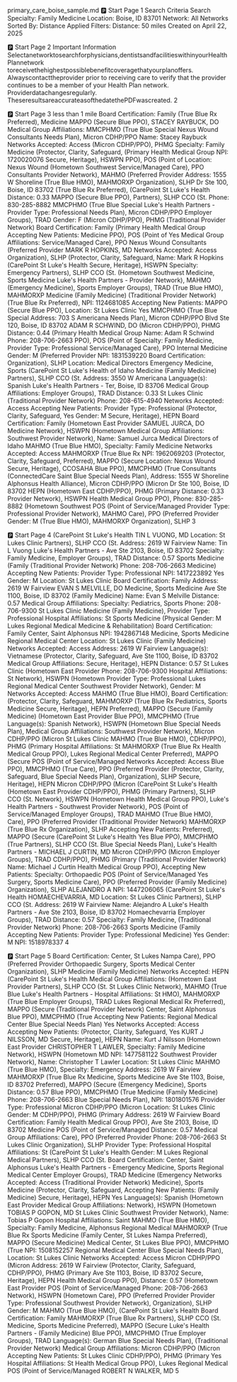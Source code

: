 primary_care_boise_sample.md 🅿️ Start Page 1 Search Criteria Search Specialty: Family Medicine Location: Boise, ID 83701 Network: All Networks Sorted By: Distance Applied Filters: Distance: 50 miles Created on April 22, 2025

🅿️ Start Page 2 Important Information Selectanetworktosearchforphysicians,dentistsandfacilitieswithinyourHealthPlannetwork toreceivethehighestpossiblebenefitcoveragethatyourplanoffers. Alwayscontacttheprovider prior to receiving care to verify that the provider continues to be a member of your Health Plan network. Providerdatachangesregularly. TheseresultsareaccurateasofthedatethePDFwascreated. 2

🅿️ Start Page 3 less than 1 mile Board Certification: Family (True Blue Rx Preferred), Medicine MAPPO (Secure Blue PPO), STACEY RAYBUCK, DO Medical Group Affiliations: MMCPHMO (True Blue Special Nexus Wound Consultants Needs Plan), Micron CDHP/PPO Name: Stacey Raybuck Networks Accepted: Access (Micron CDHP/PPO), PHMG Specialty: Family Medicine (Protector, Clarity, Safeguard, (Primary Health Medical Group NPI: 1720020076 Secure, Heritage), HSWPN PPO), POS (Point of Location: Nexus Wound (Hometown Southwest Service/Managed Care), PPO Consultants Provider Network), MAHMO (Preferred Provider Address: 1555 W Shoreline (True Blue HMO), MAHMORXP Organization), SLHP Dr Ste 100, Boise, ID 83702 (True Blue Rx Preferred), (CarePoint St Luke's Health Distance: 0.33 MAPPO (Secure Blue PPO), Partners), SLHP CCO (St. Phone: 830-285-8882 MMCPHMO (True Blue Special Luke's Health Partners - Provider Type: Professional Needs Plan), Micron CDHP/PPO Employer Groups), TRAD Gender: F (Micron CDHP/PPO), PHMG (Traditional Provider Network) Board Certification: Family (Primary Health Medical Group Accepting New Patients: Medicine PPO), POS (Point of Yes Medical Group Affiliations: Service/Managed Care), PPO Nexus Wound Consultants (Preferred Provider MARK R HOPKINS, MD Networks Accepted: Access Organization), SLHP (Protector, Clarity, Safeguard, Name: Mark R Hopkins (CarePoint St Luke's Health Secure, Heritage), HSWPN Specialty: Emergency Partners), SLHP CCO (St. (Hometown Southwest Medicine, Sports Medicine Luke's Health Partners - Provider Network), MAHMO (Emergency Medicine), Sports Employer Groups), TRAD (True Blue HMO), MAHMORXP Medicine (Family Medicine) (Traditional Provider Network) (True Blue Rx Preferred), NPI: 1124681085 Accepting New Patients: MAPPO (Secure Blue PPO), Location: St Lukes Clinic Yes MMCPHMO (True Blue Special Address: 703 S Americana Needs Plan), Micron CDHP/PPO Blvd Ste 120, Boise, ID 83702 ADAM R SCHWIND, DO (Micron CDHP/PPO), PHMG Distance: 0.44 (Primary Health Medical Group Name: Adam R Schwind Phone: 208-706-2663 PPO), POS (Point of Specialty: Family Medicine, Provider Type: Professional Service/Managed Care), PPO Internal Medicine Gender: M (Preferred Provider NPI: 1831539220 Board Certification: Organization), SLHP Location: Medical Directors Emergency Medicine, Sports (CarePoint St Luke's Health of Idaho Medicine (Family Medicine) Partners), SLHP CCO (St. Address: 3550 W Americana Language(s): Spanish Luke's Health Partners - Ter, Boise, ID 83706 Medical Group Affiliations: Employer Groups), TRAD Distance: 0.33 St Lukes Clinic (Traditional Provider Network) Phone: 208-615-4940 Networks Accepted: Access Accepting New Patients: Provider Type: Professional (Protector, Clarity, Safeguard, Yes Gender: M Secure, Heritage), HEPN Board Certification: Family (Hometown East Provider SAMUEL JURCA, DO Medicine Network), HSWPN (Hometown Medical Group Affiliations: Southwest Provider Network), Name: Samuel Jurca Medical Directors of Idaho MAHMO (True Blue HMO), Specialty: Family Medicine Networks Accepted: Access MAHMORXP (True Blue Rx NPI: 1962069203 (Protector, Clarity, Safeguard, Preferred), MAPPO (Secure Location: Nexus Wound Secure, Heritage), CCOSAHA Blue PPO), MMCPHMO (True Consultants (ConnectedCare Saint Blue Special Needs Plan), Address: 1555 W Shoreline Alphonsus Health Alliance), Micron CDHP/PPO (Micron Dr Ste 100, Boise, ID 83702 HEPN (Hometown East CDHP/PPO), PHMG (Primary Distance: 0.33 Provider Network), HSWPN Health Medical Group PPO), Phone: 830-285-8882 (Hometown Southwest POS (Point of Service/Managed Provider Type: Professional Provider Network), MAHMO Care), PPO (Preferred Provider Gender: M (True Blue HMO), MAHMORXP Organization), SLHP 3

🅿️ Start Page 4 (CarePoint St Luke's Health TIN L VUONG, MD Location: St Lukes Clinic Partners), SLHP CCO (St. Address: 2619 W Fairview Name: Tin L Vuong Luke's Health Partners - Ave Ste 2103, Boise, ID 83702 Specialty: Family Medicine, Employer Groups), TRAD Distance: 0.57 Sports Medicine (Family (Traditional Provider Network) Phone: 208-706-2663 Medicine) Accepting New Patients: Provider Type: Professional NPI: 1417223892 Yes Gender: M Location: St Lukes Clinic Board Certification: Family Address: 2619 W Fairview EVAN S MELVILLE, DO Medicine, Sports Medicine Ave Ste 1100, Boise, ID 83702 (Family Medicine) Name: Evan S Melville Distance: 0.57 Medical Group Affiliations: Specialty: Pediatrics, Sports Phone: 208-706-9300 St Lukes Clinic Medicine (Family Medicine), Provider Type: Professional Hospital Affiliations: St Sports Medicine (Physical Gender: M Lukes Regional Medical Medicine & Rehabilitation) Board Certification: Family Center, Saint Alphonsus NPI: 1942867148 Medicine, Sports Medicine Regional Medical Center Location: St Lukes Clinic (Family Medicine) Networks Accepted: Access Address: 2619 W Fairview Language(s): Vietnamese (Protector, Clarity, Safeguard, Ave Ste 1100, Boise, ID 83702 Medical Group Affiliations: Secure, Heritage), HEPN Distance: 0.57 St Lukes Clinic (Hometown East Provider Phone: 208-706-9300 Hospital Affiliations: St Network), HSWPN (Hometown Provider Type: Professional Lukes Regional Medical Center Southwest Provider Network), Gender: M Networks Accepted: Access MAHMO (True Blue HMO), Board Certification: (Protector, Clarity, Safeguard, MAHMORXP (True Blue Rx Pediatrics, Sports Medicine Secure, Heritage), HEPN Preferred), MAPPO (Secure (Family Medicine) (Hometown East Provider Blue PPO), MMCPHMO (True Language(s): Spanish Network), HSWPN (Hometown Blue Special Needs Plan), Medical Group Affiliations: Southwest Provider Network), Micron CDHP/PPO (Micron St Lukes Clinic MAHMO (True Blue HMO), CDHP/PPO), PHMG (Primary Hospital Affiliations: St MAHMORXP (True Blue Rx Health Medical Group PPO), Lukes Regional Medical Center Preferred), MAPPO (Secure POS (Point of Service/Managed Networks Accepted: Access Blue PPO), MMCPHMO (True Care), PPO (Preferred Provider (Protector, Clarity, Safeguard, Blue Special Needs Plan), Organization), SLHP Secure, Heritage), HEPN Micron CDHP/PPO (Micron (CarePoint St Luke's Health (Hometown East Provider CDHP/PPO), PHMG (Primary Partners), SLHP CCO (St. Network), HSWPN (Hometown Health Medical Group PPO), Luke's Health Partners - Southwest Provider Network), POS (Point of Service/Managed Employer Groups), TRAD MAHMO (True Blue HMO), Care), PPO (Preferred Provider (Traditional Provider Network) MAHMORXP (True Blue Rx Organization), SLHP Accepting New Patients: Preferred), MAPPO (Secure (CarePoint St Luke's Health Yes Blue PPO), MMCPHMO (True Partners), SLHP CCO (St. Blue Special Needs Plan), Luke's Health Partners - MICHAEL J CURTIN, MD Micron CDHP/PPO (Micron Employer Groups), TRAD CDHP/PPO), PHMG (Primary (Traditional Provider Network) Name: Michael J Curtin Health Medical Group PPO), Accepting New Patients: Specialty: Orthopaedic POS (Point of Service/Managed Yes Surgery, Sports Medicine Care), PPO (Preferred Provider (Family Medicine) Organization), SLHP ALEJANDRO A NPI: 1447206065 (CarePoint St Luke's Health HOMAECHEVARRIA, MD Location: St Lukes Clinic Partners), SLHP CCO (St. Address: 2619 W Fairview Name: Alejandro A Luke's Health Partners - Ave Ste 2103, Boise, ID 83702 Homaechevarria Employer Groups), TRAD Distance: 0.57 Specialty: Family Medicine, (Traditional Provider Network) Phone: 208-706-2663 Sports Medicine (Family Accepting New Patients: Provider Type: Professional Medicine) Yes Gender: M NPI: 1518978337 4

🅿️ Start Page 5 Board Certification: Center, St Lukes Nampa Care), PPO (Preferred Provider Orthopaedic Surgery, Sports Medical Center Organization), SLHP Medicine (Family Medicine) Networks Accepted: HEPN (CarePoint St Luke's Health Medical Group Affiliations: (Hometown East Provider Partners), SLHP CCO (St. St Lukes Clinic Network), MAHMO (True Blue Luke's Health Partners - Hospital Affiliations: St HMO), MAHMORXP (True Blue Employer Groups), TRAD Lukes Regional Medical Rx Preferred), MAPPO (Secure (Traditional Provider Network) Center, Saint Alphonsus Blue PPO), MMCPHMO (True Accepting New Patients: Regional Medical Center Blue Special Needs Plan) Yes Networks Accepted: Access Accepting New Patients: (Protector, Clarity, Safeguard, Yes KURT J NILSSON, MD Secure, Heritage), HEPN Name: Kurt J Nilsson (Hometown East Provider CHRISTOPHER T LAWLER, Specialty: Family Medicine Network), HSWPN (Hometown MD NPI: 1477581122 Southwest Provider Network), Name: Christopher T Lawler Location: St Lukes Clinic MAHMO (True Blue HMO), Specialty: Emergency Address: 2619 W Fairview MAHMORXP (True Blue Rx Medicine, Sports Medicine Ave Ste 1103, Boise, ID 83702 Preferred), MAPPO (Secure (Emergency Medicine), Sports Distance: 0.57 Blue PPO), MMCPHMO (True Medicine (Family Medicine) Phone: 208-706-2663 Blue Special Needs Plan), NPI: 1801801576 Provider Type: Professional Micron CDHP/PPO (Micron Location: St Lukes Clinic Gender: M CDHP/PPO), PHMG (Primary Address: 2619 W Fairview Board Certification: Family Health Medical Group PPO), Ave Ste 2103, Boise, ID 83702 Medicine POS (Point of Service/Managed Distance: 0.57 Medical Group Affiliations: Care), PPO (Preferred Provider Phone: 208-706-2663 St Lukes Clinic Organization), SLHP Provider Type: Professional Hospital Affiliations: St (CarePoint St Luke's Health Gender: M Lukes Regional Medical Partners), SLHP CCO (St. Board Certification: Center, Saint Alphonsus Luke's Health Partners - Emergency Medicine, Sports Regional Medical Center Employer Groups), TRAD Medicine (Emergency Networks Accepted: Access (Traditional Provider Network) Medicine), Sports Medicine (Protector, Clarity, Safeguard, Accepting New Patients: (Family Medicine) Secure, Heritage), HEPN Yes Language(s): Spanish (Hometown East Provider Medical Group Affiliations: Network), HSWPN (Hometown TOBIAS P GOPON, MD St Lukes Clinic Southwest Provider Network), Name: Tobias P Gopon Hospital Affiliations: Saint MAHMO (True Blue HMO), Specialty: Family Medicine, Alphonsus Regional Medical MAHMORXP (True Blue Rx Sports Medicine (Family Center, St Lukes Nampa Preferred), MAPPO (Secure Medicine) Medical Center, St Lukes Blue PPO), MMCPHMO (True NPI: 1508152257 Regional Medical Center Blue Special Needs Plan), Location: St Lukes Clinic Networks Accepted: Access Micron CDHP/PPO (Micron Address: 2619 W Fairview (Protector, Clarity, Safeguard, CDHP/PPO), PHMG (Primary Ave Ste 1103, Boise, ID 83702 Secure, Heritage), HEPN Health Medical Group PPO), Distance: 0.57 (Hometown East Provider POS (Point of Service/Managed Phone: 208-706-2663 Network), HSWPN (Hometown Care), PPO (Preferred Provider Provider Type: Professional Southwest Provider Network), Organization), SLHP Gender: M MAHMO (True Blue HMO), (CarePoint St Luke's Health Board Certification: Family MAHMORXP (True Blue Rx Partners), SLHP CCO (St. Medicine, Sports Medicine Preferred), MAPPO (Secure Luke's Health Partners - (Family Medicine) Blue PPO), MMCPHMO (True Employer Groups), TRAD Language(s): German Blue Special Needs Plan), (Traditional Provider Network) Medical Group Affiliations: Micron CDHP/PPO (Micron Accepting New Patients: St Lukes Clinic CDHP/PPO), PHMG (Primary Yes Hospital Affiliations: St Health Medical Group PPO), Lukes Regional Medical POS (Point of Service/Managed ROBERT N WALKER, MD 5

